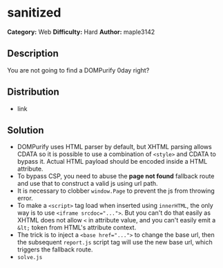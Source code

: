 # sanitized
**Category:** Web
**Difficulty:** Hard
**Author:** maple3142

## Description

You are not going to find a DOMPurify 0day right?

## Distribution

- link

## Solution

- DOMPurify uses HTML parser by default, but XHTML parsing allows CDATA so it is possible to use a combination of `<style>` and CDATA to bypass it. Actual HTML payload should be encoded inside a HTML attribute.
- To bypass CSP, you need to abuse the **page not found** fallback route and use that to construct a valid js using url path.
- It is necessary to clobber `window.Page` to prevent the js from throwing error.
- To make a `<script>` tag load when inserted using `innerHTML`, the only way is to use `<iframe srcdoc="...">`. But you can't do that easily as XHTML does not allow `<` in attribute value, and you can't easily emit a `&lt;` token from HTML's attribute context.
- The trick is to inject a `<base href="...">` to change the base url, then the subsequent `report.js` script tag will use the new base url, which triggers the fallback route.
- `solve.js`
